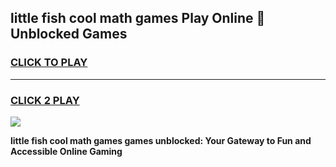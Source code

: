 
## little fish cool math games Play Online 👋 Unblocked Games
<h3>
<a href="https://news.freeplayer.one?title=little_fish_cool_math_games&ref=17CMG">CLICK TO PLAY</a></h3>
<hr>

<h3>
<a href="https://news.freeplayer.one?title=little_fish_cool_math_games&ref=17CMG">CLICK 2 PLAY</a>
  
</h3>

<a href="https://news.freeplayer.one?title=little_fish_cool_math_games&ref=17CMG/"><img src="https://clearcache.store/games.png"></a>


**little fish cool math games games unblocked: Your Gateway to Fun and Accessible Online Gaming**

